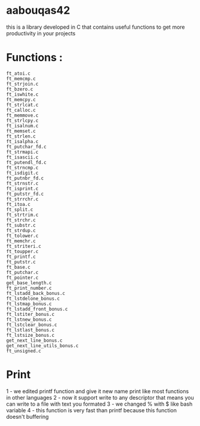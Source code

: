 # aabouqas42 
this is a library developed in C that contains useful functions to get more productivity  in your projects

# Functions :
	ft_atoi.c 
	ft_memcmp.c 
	ft_strjoin.c 
	ft_bzero.c 
	ft_iswhite.c 
	ft_memcpy.c 
	ft_strlcat.c 
	ft_calloc.c 
	ft_memmove.c 
	ft_strlcpy.c 
	ft_isalnum.c 
	ft_memset.c 
	ft_strlen.c 
	ft_isalpha.c 
	ft_putchar_fd.c 
	ft_strmapi.c 
	ft_isascii.c 
	ft_putendl_fd.c 
	ft_strncmp.c 
	ft_isdigit.c 
	ft_putnbr_fd.c 
	ft_strnstr.c 
	ft_isprint.c 
	ft_putstr_fd.c 
	ft_strrchr.c 
	ft_itoa.c 
	ft_split.c 
	ft_strtrim.c 
	ft_strchr.c 
	ft_substr.c 
	ft_strdup.c 
	ft_tolower.c 
	ft_memchr.c 
	ft_striteri.c 
	ft_toupper.c 
	ft_printf.c 
	ft_putstr.c 
	ft_base.c 
	ft_putchar.c 
	ft_pointer.c 
	get_base_length.c 
	ft_print_number.c 
	ft_lstadd_back_bonus.c 
	ft_lstdelone_bonus.c 
	ft_lstmap_bonus.c 
	ft_lstadd_front_bonus.c 
	ft_lstiter_bonus.c 
	ft_lstnew_bonus.c 
	ft_lstclear_bonus.c 
	ft_lstlast_bonus.c 
	ft_lstsize_bonus.c 
	get_next_line_bonus.c 
	get_next_line_utils_bonus.c 
	ft_unsigned.c
# Print
1 - we edited printf function and give it new name print like most functions in other languages
2 - now it support write to any descriptor
	that means you can write to a file with text you formated
3 - we changed % with $ like bash variable
4 - this function is very fast than printf because this function doesn't buffering
